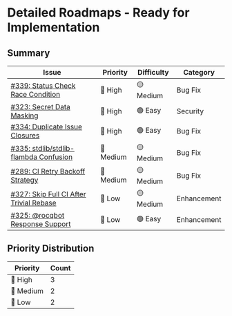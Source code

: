 # Detailed Roadmaps - Ready for Implementation

## Summary

| Issue | Priority | Difficulty | Category |
|-------|----------|------------|----------|
| [#339: Status Check Race Condition](issue-339-status-check-race.md) | :rotating_light: High | :yellow_circle: Medium | Bug Fix |
| [#323: Secret Data Masking](issue-323-secret-masking.md) | :rotating_light: High | :green_circle: Easy | Security |
| [#334: Duplicate Issue Closures](issue-334-duplicate-closures.md) | :rotating_light: High | :green_circle: Easy | Bug Fix |
| [#335: stdlib/stdlib-flambda Confusion](issue-335-stdlib-confusion.md) | :wrench: Medium | :yellow_circle: Medium | Bug Fix |
| [#289: CI Retry Backoff Strategy](issue-289-ci-retry-backoff.md) | :wrench: Medium | :yellow_circle: Medium | Bug Fix |
| [#327: Skip Full CI After Trivial Rebase](issue-327-skip-trivial-rebase.md) | :rocket: Low | :yellow_circle: Medium | Enhancement |
| [#325: @rocqbot Response Support](issue-325-rocqbot-response.md) | :rocket: Low | :green_circle: Easy | Enhancement |

## Priority Distribution

| Priority | Count |
|----------|-------|
| :rotating_light: High | 3 |
| :wrench: Medium | 2 |
| :rocket: Low | 2 |